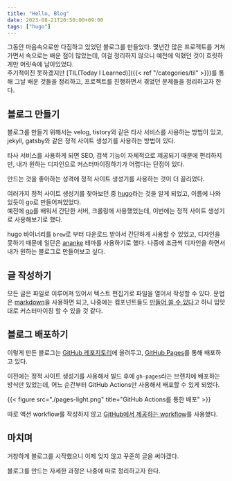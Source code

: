 ```yaml
---
title: "Hello, Blog"
date: 2023-08-21T20:50:00+09:00
tags: ["hugo"]
---
```


그동안 마음속으로만 다짐하고 있었던 블로그를 만들었다.
몇년간 많은 프로젝트를 거쳐가면서 속으로는 배운 점이 많았는데,
이걸 정리하지 않으니 예전에 익혔던 것이 흐릿하게만 머릿속에 남아있었다.  
주기적이진 못하겠지만 [TIL(Today I Learned)]({{< ref "/categories/til" >}})를 통해 그날 배운 것들을 정리하고,
프로젝트를 진행하면서 겪었던 문제들을 정리하고자 한다.

## 블로그 만들기
블로그를 만들기 위해서는 velog, tistory와 같은 타사 서비스를 사용하는 방법이 있고,
jekyll, gatsby와 같은 정적 사이트 생성기를 사용하는 방법이 있다.

타사 서비스를 사용하게 되면 SEO, 검색 기능이 자체적으로 제공되기 때문에 편리하지만,
내가 원하는 디자인으로 커스터마이징하기가 어렵다는 단점이 있다.

만드는 것을 좋아하는 성격에 정적 사이트 생성기를 사용하는 것이 더 끌리었다.

여러가지 정적 사이트 생성기를 찾아보던 중 [hugo](https://gohugo.io/)라는 것을 알게 되었고,
이름에 나와있듯이 go로 만들어져있었다.  
예전에 [go](https://golang.org/)를 배워서 간단한 서버, 크롤링에 사용했었는데,
이번에는 정적 사이트 생성기로 사용해보기로 했다.

hugo 바이너리를 `brew`로 부터 다운로드 받아서 간단하게 사용할 수 있었고,
디자인을 못하기 때문에 일단은 [ananke](https://themes.gohugo.io/themes/gohugo-theme-ananke/) 테마를 사용하기로 했다.
나중에 조금씩 디자인을 하면서 내가 원하는 블로그로 만들어보고 싶다.

## 글 작성하기
모든 글은 파일로 이루어져 있어서 텍스트 편집기로 파일을 열어서 작성할 수 있다.
문법은 [markdown](https://github.com/yuin/goldmark)을 사용하면 되고,
나중에는 컴포넌트들도 [만들어 쓸 수 있다](https://gohugo.io/content-management/shortcodes/)고 하니
입맛대로 커스터마이징 할 수 있을 것 같다.

## 블로그 배포하기
이렇게 만든 블로그는 [GitHub 레포지토리](https://github.com/2paperstar/blog)에 올려두고,
[GitHub Pages](https://pages.github.com/)를 통해 배포하고 있다.

이전에는 정적 사이트 생성기를 사용해서 빌드 후에 `gh-pages`라는 브랜치에 배포하는 방식만 있었는데,
어느 순간부터 GitHub Actions만 사용해서 배포할 수 있게 되었다.

{{< figure src="./pages-light.png" title="GitHub Actions를 통한 배포" >}}

따로 액션 workflow를 작성하지 않고 [GitHub에서 제공하는 workflow](https://github.com/actions/starter-workflows/blob/4aa5ce6367e829c5079edebea72e5f7322a47f17/pages/hugo.yml)를 사용했다.

## 마치며
거창하게 블로그를 시작했으니 이제 잊지 않고 꾸준히 글을 써야겠다.

블로그를 만드는 자세한 과정은 나중에 따로 정리하고자 한다.


